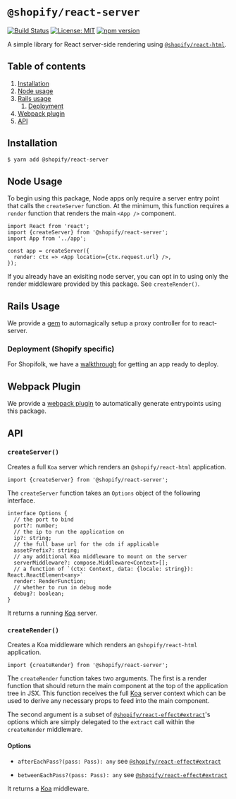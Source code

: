 # `@shopify/react-server`

[![Build Status](https://travis-ci.org/Shopify/quilt.svg?branch=master)](https://travis-ci.org/Shopify/quilt)
[![License: MIT](https://img.shields.io/badge/License-MIT-green.svg)](LICENSE.md) [![npm version](https://badge.fury.io/js/%40shopify%2Freact-server.svg)](https://badge.fury.io/js/%40shopify%2Freact-server.svg)

A simple library for React server-side rendering using [`@shopify/react-html`](https://github.com/Shopify/quilt/tree/master/packages/react-html).

## Table of contents

1. [Installation](#installation)
1. [Node usage](#node-usage)
1. [Rails usage](#rails-usage)
   1. [Deployment](#deployment)
1. [Webpack plugin](#webpack-plugin)
1. [API](#api)

## Installation

```bash
$ yarn add @shopify/react-server
```

## Node Usage

To begin using this package, Node apps only require a server entry point that calls the `createServer` function. At the minimum, this function requires a `render` function that renders the main `<App />` component.

```tsx
import React from 'react';
import {createServer} from '@shopify/react-server';
import App from '../app';

const app = createServer({
  render: ctx => <App location={ctx.request.url} />,
});
```

If you already have an exisiting node server, you can opt in to using only the render middleware provided by this package. See `createRender()`.

## Rails Usage

We provide a [gem](https://github.com/Shopify/quilt/blob/master/gems/quilt_rails/README.md#L2) to automagically setup a proxy controller for to react-server.

### Deployment (Shopify specific)

For Shopifolk, we have a [walkthrough](https://docs.shopifycloud.com/getting_started/rails-with-node-walkthrough) for getting an app ready to deploy.

## Webpack Plugin

We provide a [webpack plugin](https://github.com/Shopify/quilt/tree/flesh-out-quilt_rails-readme/packages/react-server-webpack-plugin) to automatically generate entrypoints using this package.

## API

### `createServer()`

Creates a full `Koa` server which renders an `@shopify/react-html` application.

```tsx
import {createServer} from '@shopify/react-server';
```

The `createServer` function takes an `Options` object of the following interface.

```tsx
interface Options {
  // the port to bind
  port?: number;
  // the ip to run the application on
  ip?: string;
  // the full base url for the cdn if applicable
  assetPrefix?: string;
  // any additional Koa middleware to mount on the server
  serverMiddleware?: compose.Middleware<Context>[];
  // a function of `(ctx: Context, data: {locale: string}): React.ReactElement<any>`
  render: RenderFunction;
  // whether to run in debug mode
  debug?: boolean;
}
```

It returns a running [Koa](https://github.com/koajs/koa/) server.

### `createRender()`

Creates a Koa middleware which renders an `@shopify/react-html` application.

```tsx
import {createRender} from '@shopify/react-server';
```

The `createRender` function takes two arguments. The first is a render function that should return the main component at the top of the application tree in JSX. This function receives the full [Koa](https://github.com/koajs/koa/) server context which can be used to derive any necessary props to feed into the main component.

The second argument is a subset of [`@shopify/react-effect#extract`](../react-effect/README.md#extract)'s options which are simply delegated to the `extract` call within the `createRender` middleware.

#### Options

- `afterEachPass?(pass: Pass): any` see [`@shopify/react-effect#extract`](../react-effect/README.md#extract)

- `betweenEachPass?(pass: Pass): any` see [`@shopify/react-effect#extract`](../react-effect/README.md#extract)

It returns a [Koa](https://github.com/koajs/koa/) middleware.
